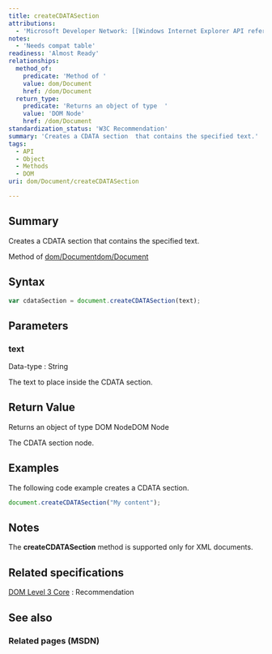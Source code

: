 ```yaml
---
title: createCDATASection
attributions:
  - 'Microsoft Developer Network: [[Windows Internet Explorer API reference](http://msdn.microsoft.com/en-us/library/ie/hh828809%28v=vs.85%29.aspx) Article]'
notes:
  - 'Needs compat table'
readiness: 'Almost Ready'
relationships:
  method_of:
    predicate: 'Method of '
    value: dom/Document
    href: /dom/Document
  return_type:
    predicate: 'Returns an object of type  '
    value: 'DOM Node'
    href: /dom/Document
standardization_status: 'W3C Recommendation'
summary: 'Creates a CDATA section  that contains the specified text.'
tags:
  - API
  - Object
  - Methods
  - DOM
uri: dom/Document/createCDATASection

---
```

## Summary

Creates a CDATA section that contains the specified text.

Method of [dom/Document](/dom/Document)[dom/Document](/dom/Document)

## Syntax

``` js
var cdataSection = document.createCDATASection(text);
```

## Parameters

### text

 Data-type
:   String

 The text to place inside the CDATA section.

## Return Value

Returns an object of type DOM NodeDOM Node

The CDATA section node.

## Examples

The following code example creates a CDATA section.

``` js
document.createCDATASection("My content");
```

## Notes

The **createCDATASection** method is supported only for XML documents.

## Related specifications

[DOM Level 3 Core](http://www.w3.org/TR/DOM-Level-3-Core/)
:   Recommendation

## See also

### Related pages (MSDN)
